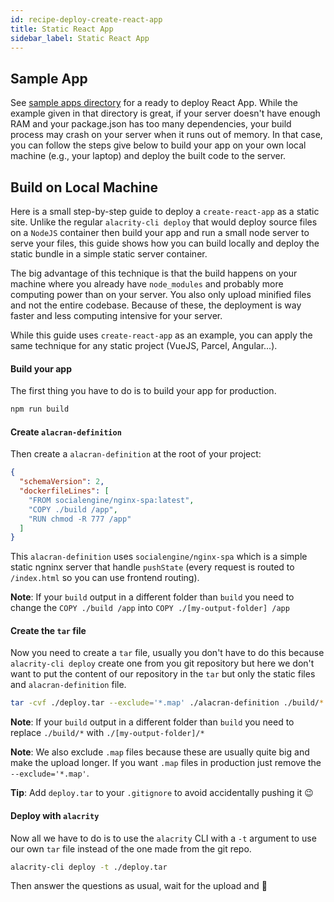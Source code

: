 ```yaml
---
id: recipe-deploy-create-react-app
title: Static React App
sidebar_label: Static React App
---
```



## Sample App

See [sample apps directory](https://github.com/df478/alacrity/tree/master/alacran-sample-apps) for a ready to deploy React App. While the example given in that directory is great, if your server doesn't have enough RAM and your package.json has too many dependencies, your build process may crash on your server when it runs out of memory. In that case, you can follow the steps give below to build your app on your own local machine (e.g., your laptop) and deploy the built code to the server. 


## Build on Local Machine

Here is a small step-by-step guide to deploy a `create-react-app` as a static site.
Unlike the regular `alacrity-cli deploy` that would deploy source files on a `NodeJS` container then build your app and run a small node server to serve your files, this guide shows how you can build locally and deploy the static bundle in a simple static server container.

The big advantage of this technique is that the build happens on your machine where you already have `node_modules` and probably more computing power than on your server. You also only upload minified files and not the entire codebase. Because of these, the deployment is way faster and less computing intensive for your server.

While this guide uses `create-react-app` as an example, you can apply the same technique for any static project (VueJS, Parcel, Angular...).

#### Build your app

The first thing you have to do is to build your app for production.

```bash
npm run build
```

#### Create `alacran-definition`

Then create a `alacran-definition` at the root of your project:

```json
{
  "schemaVersion": 2,
  "dockerfileLines": [
    "FROM socialengine/nginx-spa:latest", 
    "COPY ./build /app", 
    "RUN chmod -R 777 /app"
  ]
}
```

This `alacran-definition` uses `socialengine/nginx-spa` which is a simple static ngninx server that handle `pushState` (every request is routed to `/index.html` so you can use frontend routing).

**Note**: If your `build` output in a different folder than `build` you need to change the `COPY ./build /app` into `COPY ./[my-output-folder] /app`

#### Create the `tar` file

Now you need to create a `tar` file, usually you don't have to do this because `alacrity-cli deploy` create one from you git repository but here we don't want to put the content of our repository in the `tar` but only the static files and `alacran-definition` file.

```bash
tar -cvf ./deploy.tar --exclude='*.map' ./alacran-definition ./build/*
```

**Note**: If your `build` output in a different folder than `build` you need to replace `./build/*` with `./[my-output-folder]/*`

**Note**: We also exclude `.map` files because these are usually quite big and make the upload longer. If you want `.map` files in production just remove the `--exclude='*.map'`.

**Tip**: Add `deploy.tar` to your `.gitignore` to avoid accidentally pushing it 😉

#### Deploy with `alacrity`

Now all we have to do is to use the `alacrity` CLI with a `-t` argument to use our own `tar` file instead of the one made from the git repo.

```bash
alacrity-cli deploy -t ./deploy.tar
```

Then answer the questions as usual, wait for the upload and 🎉
